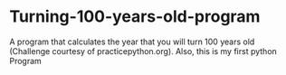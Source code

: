 # Turning-100-years-old-program
A program that calculates the year that you will turn 100 years old (Challenge courtesy of practicepython.org). Also, this is my first python Program
